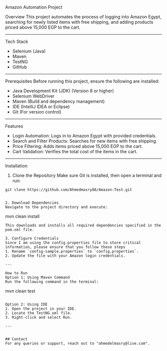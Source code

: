 Amazon Automation Project

Overview
This project automates the process of logging into Amazon Egypt, searching for newly listed items with free shipping, and adding products priced above 15,000 EGP to the cart.

---

Tech Stack
- Selenium (Java)
- Maven
- TestNG
- GitHub

---

Prerequisites
Before running this project, ensure the following are installed:
- Java Development Kit (JDK) (Version 8 or higher)
- Selenium WebDriver
- Maven (Build and dependency management)
- IDE (IntelliJ IDEA or Eclipse)
- Git (For version control)

---

Features
- Login Automation: Logs in to Amazon Egypt with provided credentials.
- Search and Filter Products: Searches for new items with free shipping.
- Price Filtering: Adds items priced above 15,000 EGP to the cart.
- Cart Validation: Verifies the total cost of the items in the cart.


---

Installation
1. Clone the Repository
Make sure Git is installed, then open a terminal and run:
```
git clone https://github.com/Ahmedmasry88/Amazon-Test.git


2. Download Dependencies
Navigate to the project directory and execute:
```
mvn clean install
```
This downloads and installs all required dependencies specified in the pom.xml file.

3. Configure Credentials 
Since I am using the config.properties file to store critical information, please ensure that you follow these steps
1. Rename `config-sample.properties` to `config.properties`.
2. Update the file with your Amazon login credentials.

---

How to Run
Option 1: Using Maven Command
Run the following command in the terminal:
```
mvn clean test
```

Option 2: Using IDE
1. Open the project in your IDE.
2. Locate the TestNG.xml file.
3. Right-click and select Run.

---


## Contact
For any queries or support, reach out to "ahmedelmasry@live.com".

